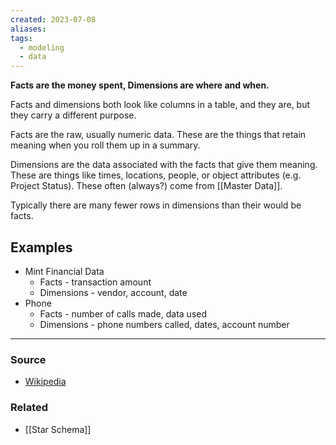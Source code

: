 ```yaml
---
created: 2023-07-08
aliases: 
tags:
  - modeling
  - data
---
```

**Facts are the money spent, Dimensions are where and when.**

Facts and dimensions both look like columns in a table, and they are, but they carry a different purpose. 

Facts are the raw, usually numeric data. These are the things that retain meaning when you roll them up in a summary.

Dimensions are the data associated with the facts that give them meaning. These are things like times, locations, people, or object attributes (e.g. Project Status). These often (always?) come from [[Master Data]].

Typically there are many fewer rows in dimensions than their would be facts. 

## Examples
- Mint Financial Data
    - Facts - transaction amount
    - Dimensions - vendor, account, date
- Phone
    - Facts - number of calls made, data used
    - Dimensions - phone numbers called, dates, account number

****
### Source 
- [Wikipedia](https://en.wikipedia.org/wiki/Data_warehouse)

### Related
- [[Star Schema]]